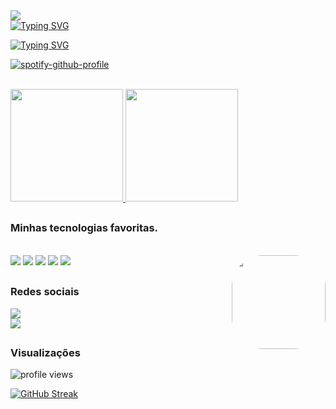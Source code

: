 <div>
  <a href="https://github.com/DenverCoder1/readme-typing-svg">
    <img src="https://readme-typing-svg.herokuapp.com?font=lucida+console&duration=4000&pause=1500&color=F76DEF&=435&lines=Olá+👋"/>
    <br>
    <img src="https://readme-typing-svg.herokuapp.com?font=lucida+console&weight=900&size=18&duration=4000&pause=2000&color=F76DEF&=435&lines=Meu+nome+%C3%A9+Marlus+Silva;Seja+bem+vindo(a)+ao+meu+perfil!;Amo+Python;Estou+sempre+em+busca+do+melhor" alt="Typing SVG" />
  </a>
  
</div>

<!-- Ouvindo Spotify -->
<a href="https://git.io/typing-svg"><img src="https://readme-typing-svg.demolab.com?font=Fira+Code&duration=2000&pause=1000&color=F76DEF&center=falso&vCenter=falso&repeat=verdadeiro&width=435&lines=Ouvindo+Spotify+🎧🎤" alt="Typing SVG" /></a> 

[![spotify-github-profile](https://spotify-github-profile.vercel.app/api/view?uid=tbaxp4ucqx1ct045sq0aoctkx&cover_image=true&theme=novatorem&show_offline=true&background_color=121212&interchange=true&bar_color=53b14f&bar_color_cover=true)](https://spotify-github-profile.vercel.app/api/view?uid=tbaxp4ucqx1ct045sq0aoctkx&redirect=true)


<br>
<!-- GitHub status -->
<div>
  <a href="https://github.com/anuraghazra/github-readme-stats">
    <img height="180em" src="https://github-readme-stats.vercel.app/api?username=carlosneto726&count_private=false&theme=vue-dark&show_icons=true"/>
    <img height="180em" src="https://github-readme-stats.vercel.app/api/top-langs/?username=carlosneto726&theme=vue-dark&layout=compact"/>
  </a>
 </div>

  ##
 
<!-- Tecnologia mais ultilizadas -->
### Minhas tecnologias favoritas.
<div style="display: inline_block"><br>
   <img src="https://img.shields.io/badge/Windows%2011-%230079d5.svg?style=for-the-badge&logo=Windows%2011&logoColor=white" />
   <img src="https://img.shields.io/badge/Spotify-1ED760?style=for-the-badge&logo=spotify&logoColor=white" />
   <img src="https://img.shields.io/badge/Visual_Studio_Code-0078D4?style=for-the-badge&logo=visual%20studio%20code&logoColor=white" />
   <img src="https://img.shields.io/badge/GitHub-%2312100E.svg?&style=for-the-badge&logo=Github&logoColor=white" />
   <img src="https://img.shields.io/badge/Discord-%235865F2.svg?style=for-the-badge&logo=discord&logoColor=white" />
  
  <img align="right" height="150" style="border-radius:50px;" src="https://media.tenor.com/k7v9dZiw6rsAAAAi/hello-kitty.gif"/>
</div>

  ##
### Redes sociais
<!-- Redes sociais -->
<div> 
  <a href="mailto:marlussilva5816@gmail.com"><img src="https://img.shields.io/badge/-Gmail-%23333?style=for-the-badge&logo=gmail&logoColor=white" target="_blank"></a>
</div>
  <a href="https://www.linkedin.com/in/marlus-silva-a7203b26a/" target="_blank"><img src="https://img.shields.io/badge/-LinkedIn-%230077B5?style=for-the-badge&logo=linkedin&logoColor=white" target="_blank"></a>
 
 ##
### Visualizações
<!-- Visualizações -->
<div>
  <img src="https://gpvc.arturio.dev/MarlusCSilva" alt="profile views">
<div>

[![GitHub Streak](http://github-readme-streak-stats.herokuapp.com?user=MarlusCSilva&theme=dark&hide_border=verdadeiro&date_format=j%20M%5B%20Y%5D&mode=weekly)](https://git.io/streak-stats)

